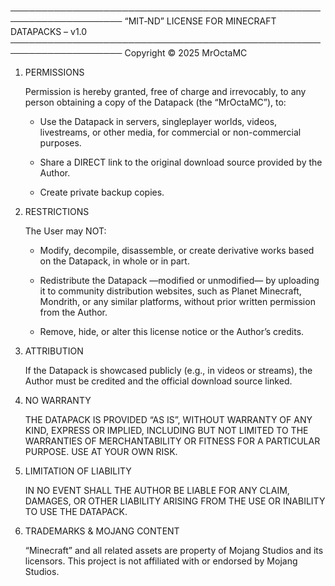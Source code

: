 ────────────────────────────────────────────────────────────────────
   “MIT‑ND” LICENSE FOR MINECRAFT DATAPACKS – v1.0
────────────────────────────────────────────────────────────────────
Copyright © 2025  MrOctaMC

1. PERMISSIONS

   Permission is hereby granted, free of charge and
   irrevocably, to any person obtaining a copy of the
   Datapack (the “MrOctaMC”), to:

      -  Use the Datapack in servers, singleplayer worlds,
         videos, livestreams, or other media, for commercial or
         non-commercial purposes.

      -  Share a DIRECT link to the original download source
         provided by the Author.

      -  Create private backup copies.

2. RESTRICTIONS

   The User may NOT:

   -  Modify, decompile, disassemble, or create derivative
      works based on the Datapack, in whole or in part.

   -  Redistribute the Datapack —modified or unmodified— by
      uploading it to community distribution websites, such
      as Planet Minecraft, Mondrith, or any similar platforms,
      without prior written permission from the Author.

   -  Remove, hide, or alter this license notice or the
      Author’s credits.

3. ATTRIBUTION

   If the Datapack is showcased publicly (e.g., in videos or
   streams), the Author must be credited and the official
   download source linked.

4. NO WARRANTY

   THE DATAPACK IS PROVIDED “AS IS”, WITHOUT WARRANTY OF ANY
   KIND, EXPRESS OR IMPLIED, INCLUDING BUT NOT LIMITED TO THE
   WARRANTIES OF MERCHANTABILITY OR FITNESS FOR A PARTICULAR
   PURPOSE. USE AT YOUR OWN RISK.

5. LIMITATION OF LIABILITY

   IN NO EVENT SHALL THE AUTHOR BE LIABLE FOR ANY CLAIM,
   DAMAGES, OR OTHER LIABILITY ARISING FROM THE USE OR
   INABILITY TO USE THE DATAPACK.

6. TRADEMARKS & MOJANG CONTENT

   “Minecraft” and all related assets are property of Mojang
   Studios and its licensors. This project is not affiliated
   with or endorsed by Mojang Studios.
